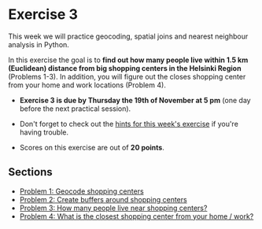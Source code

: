 # Exercise 3

This week we will practice geocoding, spatial joins and nearest neighbour analysis in Python. 

In this exercise the goal is to **find out how many people live within 1.5 km (Euclidean) distance from big shopping centers in the Helsinki Region** (Problems 1-3). In addition, you will figure out the closes shopping center from your home and work locations (Problem 4). 


- **Exercise 3 is due by Thursday the 19th of November at 5 pm** (one day before the next practical session).


- Don't forget to check out the [hints for this week's exercise](https://autogis-site.readthedocs.io/en/latest/lessons/L3/exercise-3.html) if you're having trouble.

- Scores on this exercise are out of **20 points**.

## Sections

 - [Problem 1: Geocode shopping centers](Exercise-3-Problem-1-3.ipynb#problem-1-geocode-shopping-centers-5-points)
 - [Problem 2: Create buffers around shopping centers](Exercise-3-Problem-1-3.ipynb#problem-2-create-buffers-around-shopping-centers-5-points)
 - [Problem 3: How many people live near shopping centers?](Exercise-3-Problem-1-3.ipynb#problem-3-how-many-people-live-near-shopping-centers-5-points)
 - [Problem 4: What is the closest shopping center from your home / work?](Exercise-3-Problem-4)
 